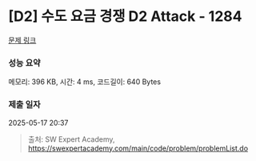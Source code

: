 # [D2] 수도 요금 경쟁 D2 Attack - 1284 

[문제 링크](https://swexpertacademy.com/main/code/problem/problemDetail.do?contestProbId=AV189xUaI8UCFAZN) 

### 성능 요약

메모리: 396 KB, 시간: 4 ms, 코드길이: 640 Bytes

### 제출 일자

2025-05-17 20:37



> 출처: SW Expert Academy, https://swexpertacademy.com/main/code/problem/problemList.do